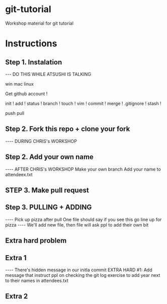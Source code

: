 # git-tutorial
Workshop material for git tutorial

# Instructions
## Step 1. Instalation
--- DO THIS WHILE ATSUSHI IS TALKING

win
mac
linux

Get github account !

init !
add !
status !
branch !
touch !
vim !
commit !
merge !
.gitignore !
stash !

push 
pull

## Step 2. Fork this repo + clone your fork
---- DURING CHRIS's WORKSHOP

## Step 2. Add your own name
---- AFTER CHRIS's WORKSHOP
Make your own branch 
Add your name to attendeex.txt

## STEP 3. Make pull request

## Step 3. PULLING + ADDING
---- Pick up pizza after pull
One file should say if you see this go line up for pizza
---- We'll add new file, then file will ask ppl to add their own bit

## Extra hard problem
## Extra 1
---- There's hidden message in our initla commit
EXTRA HARD #1:
Add message that instruct ppl on checking the git log
exercise to add year next to their names in attendees.txt

## Extra 2


